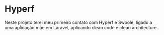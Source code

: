 # Hyperf
Neste projeto terei meu primeiro contato com Hyperf e Swoole, ligado a uma apĺicação mãe em Laravel, aplicando clean code e clean architecture..